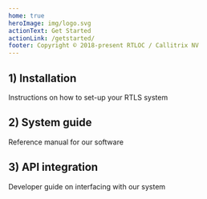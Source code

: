 ```yaml
---
home: true
heroImage: img/logo.svg
actionText: Get Started
actionLink: /getstarted/
footer: Copyright © 2018-present RTLOC / Callitrix NV
---
```


<div class="features">
  <div class="feature">
    <router-link to="/getstarted"><h2>1) Installation</h2></router-link>
    <p>Instructions on how to set-up your RTLS system</p>
  </div>
  <div class="feature">
    <router-link to="/guide"><h2>2) System guide</h2></router-link>
    <p>Reference manual for our software</p>
  </div>
  <div class="feature">
    <router-link to="/api"><h2>3) API integration</h2></router-link>
    <p>Developer guide on interfacing with our system</p>
  </div>
</div>
